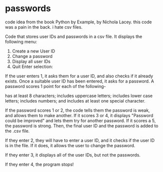 # passwords 
code idea from the book Python by Example, by Nichola Lacey.
this code was a pain in the back. i hate csv files. 

Code that stores user IDs and passwords in a csv file. It displays the following menu:
1) Create a new User ID 
2) Change a password 
3) Display all user IDs 
4) Quit
Enter selection: 

If the user enters 1, it asks them for a user ID, and also checks if it already exists. Once a suitable user ID has been entered, it asks for a password. A password scores 1 point for each of the following-

has at least 8 characters;
includes uppercase letters;
includes lower case letters;
includes numbers; and
includes at least one special character.

If the password scores 1 or 2, the code tells them the password is weak, and allows them to make another. If it scores 3 or 4, it displays "Password could be improved" and lets them try for another password. If it scores a 5, the password is strong. Then, the final user ID and the password is added to the .csv file.

If they enter 2, they will have to enter a user ID, and it checks if the user ID is in the file. If it does, it allows the user to change the password. 

If they enter 3, it displays all of the user IDs, but not the passwords.

If they enter 4, the program stops!
